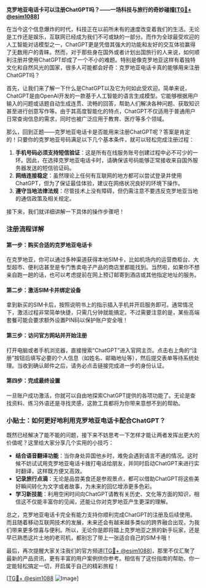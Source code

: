 **克罗地亚电话卡可以注册ChatGPT吗？——一场科技与旅行的奇妙碰撞[[TG💪+ @esim1088](https://t.me/s/esim1088)]**

在当今这个信息爆炸的时代，科技正在以前所未有的速度改变着我们的生活。无论是工作还是娱乐，互联网已经成为我们不可或缺的一部分。而作为全球最受欢迎的人工智能对话模型之一，ChatGPT更是凭借其强大的功能和友好的交互体验赢得了无数用户的青睐。然而，对于那些身在国外或者计划出国旅行的人来说，如何顺利注册并使用ChatGPT却成了一个不小的难题。特别是像克罗地亚这样有着独特文化和自然风光的国家，很多人可能都会好奇：克罗地亚电话卡真的能够用来注册ChatGPT吗？

首先，让我们来了解一下什么是ChatGPT以及它为何如此受欢迎。简单来说，ChatGPT是由OpenAI开发的一款基于人工智能的语言生成模型。它能够根据用户输入的问题或话题自动生成连贯、流畅的回答，帮助人们解决各种问题、获取知识甚至进行创意写作等。由于其高度智能化的特点，ChatGPT不仅适用于普通用户日常查询信息的需求，同时也被广泛应用于教育、医疗等多个领域。

那么，回到正题——克罗地亚电话卡是否能用来注册ChatGPT呢？答案是肯定的！只要你的克罗地亚号码满足以下几个基本条件，就可以轻松完成注册过程：

1. **手机号码必须支持短信验证**：这是所有在线服务账号创建过程中必不可少的一环。因此，在选择克罗地亚电话卡时，请确保该号码能够正常接收来自国外服务器发送的短信验证码。
2. **网络连接稳定**：虽然理论上任何有互联网的地方都可以尝试登录并使用ChatGPT，但为了保证最佳体验，建议在网络状况良好的环境下操作。
3. **遵守当地法律法规**：尽管技术上没有障碍，但仍需注意不要违反克罗地亚当地的通信政策及相关规定。

接下来，我们就详细讲解一下具体的操作步骤吧！

### 注册流程详解

#### 第一步：购买合适的克罗地亚电话卡
在克罗地亚，你可以通过多种渠道获得本地SIM卡，比如机场内的运营商柜台、大型超市、便利店甚至是专门售卖电子产品的商店里都能找到。当然啦，如果你不想亲自跑一趟的话，也可以考虑提前在网上预订邮寄到酒店或其他指定地址的服务。

#### 第二步：激活SIM卡并绑定设备
拿到新买的SIM卡后，按照说明书上的指示插入手机并开启服务即可。通常情况下，激活过程非常简单快捷，只需几分钟就能搞定。不过需要注意的是，某些高端套餐可能会要求额外设置PIN码以保护账户安全哦！

#### 第三步：访问官方网站并开始注册
打开电脑或者手机浏览器，直接搜索“ChatGPT”进入官网主页。点击右上角的“注册”按钮后填写必要的个人信息（如姓名、邮箱地址等），然后提交表单等待系统处理。当收到确认邮件之后，请务必点击链接完成进一步的身份认证。

#### 第四步：完成最终设置
一旦账户成功激活，你就可以自由地探索ChatGPT提供的各项功能了。无论是查找资料、练习外语还是寻找灵感，这款工具都将为你带来意想不到的帮助。

### 小贴士：如何更好地利用克罗地亚电话卡配合ChatGPT？
既然已经解决了能不能的问题，接下来不妨思考一下怎样才能让两者发挥出更大的价值呢？这里给大家分享几个实用的小技巧：

- **结合语音翻译功能**：当你身处异国他乡时，难免会遇到语言不通的情况。这时候不妨试试用克罗地亚电话卡拨打电话给朋友，并同时启动ChatGPT来进行实时翻译，这样既方便又高效。
- **记录旅行点滴**：无论是品尝美食还是参观景点，都可以借助ChatGPT将这些美好瞬间转化为文字或者故事，为未来的回忆增添更多色彩。
- **学习新技能**：利用空闲时间向ChatGPT请教有关历史、文化等方面的知识，相信这不仅能丰富你的见闻，还能让你对克罗地亚产生更深的理解。

总之，克罗地亚电话卡完全有能力支持你顺利完成ChatGPT的注册及后续使用。而且随着移动互联网技术的发展，未来还会有越来越多类似的跨界融合出现，为我们带来更多惊喜与便利。所以，无论你是即将踏上克罗地亚之旅的新手玩家，还是早已熟悉这片土地的老司机，都别忘了带上一张适合自己的SIM卡哦！

最后，再次提醒大家关注我们的官方频道[[TG💪+ @esim1088](https://t.me/s/esim1088)]，那里不仅汇聚了最新的产品资讯，更有丰富的用户案例供你参考。相信有了这份指南的帮助，你一定能轻松搞定一切，开启属于自己的精彩旅程！

[[TG💪+ @esim1088](https://t.me/s/esim1088) ![Image](https://i.postimg.cc/4NQfJmqS/Snipaste-2025-05-13-00-14-12.png)]